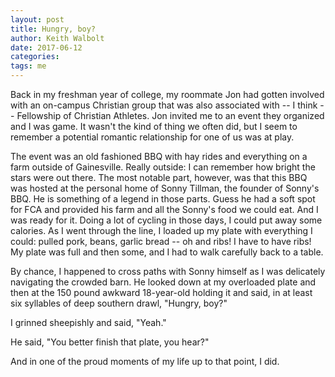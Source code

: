 ```yaml
---
layout: post
title: Hungry, boy? 
author: Keith Walbolt
date: 2017-06-12  
categories:
tags: me
---
```



Back in my freshman year of college, my roommate Jon had gotten involved with an on-campus Christian group that was also associated with -- I think -- Fellowship of Christian Athletes. Jon invited me to an event they organized and I was game. It wasn't the kind of thing we often did, but I seem to remember a potential romantic relationship for one of us was at play. 

The event was an old fashioned BBQ with hay rides and everything on a farm outside of Gainesville. Really outside: I can remember how bright the stars were out there. The most notable part, however, was that this BBQ was hosted at the personal home of Sonny Tillman, the founder of Sonny's BBQ. He is something of a legend in those parts. Guess he had a soft spot for FCA and provided his farm and all the Sonny's food we could eat. 
And I was ready for it. Doing a lot of cycling in those days, I could put away some calories. As I went through the line, I loaded up my plate with everything I could: pulled pork, beans, garlic bread -- oh and ribs! I have to have ribs! My plate was full and then some, and I had to walk carefully back to a table.

By chance, I happened to cross paths with Sonny himself as I was delicately navigating the crowded barn. He looked down at my overloaded plate and then at the 150 pound awkward 18-year-old holding it and said, in at least six syllables of deep southern drawl, "Hungry, boy?"

I grinned sheepishly and said, "Yeah."

He said, "You better finish that plate, you hear?"

And in one of the proud moments of my life up to that point, I did.
